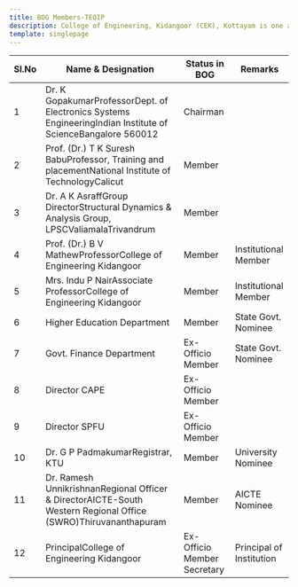 ```yaml
---
title: BOG Members-TEQIP
description: College of Engineering, Kidangoor (CEK), Kottayam is one among the premier institutions in the state. The college is governed by the Co-operative Academy of Professional Education established by the Government of Kerala. The admissions are based on the rank obtained by the students in the State Entrance examinations and functioning of the college is according to the rules and regulations formulated by the Government of Kerala.
template: singlepage
---
```





| Sl.No | Name & Designation | Status in BOG | Remarks |
|-------|----------------------------------------------------------------------------------------------------------------|-----------------------------|--------------------------|
| 1 | Dr. K GopakumarProfessorDept. of Electronics Systems EngineeringIndian Institute of ScienceBangalore 560012 | Chairman |  |
| 2 | Prof. (Dr.) T  K Suresh BabuProfessor, Training and placementNational Institute of TechnologyCalicut | Member |  |
| 3 | Dr. A K AsraffGroup DirectorStructural Dynamics & Analysis Group, LPSCValiamalaTrivandrum | Member |  |
| 4 | Prof. (Dr.) B V MathewProfessorCollege of Engineering Kidangoor | Member | Institutional Member |
| 5 | Mrs. Indu P NairAssociate ProfessorCollege of Engineering Kidangoor | Member |  Institutional Member |
| 6 | Higher Education Department | Member |  State Govt. Nominee |
| 7 | Govt. Finance Department | Ex-Officio Member |  State Govt. Nominee |
| 8 | Director CAPE | Ex-Officio Member |  |
| 9 | Director SPFU | Ex-Officio Member |  |
| 10 | Dr. G P PadmakumarRegistrar, KTU | Member | University Nominee |
| 11 | Dr. Ramesh UnnikrishnanRegional Officer & DirectorAICTE-South Western Regional Office (SWRO)Thiruvananthapuram | Member | AICTE Nominee |
| 12 | PrincipalCollege of Engineering Kidangoor | Ex-Officio Member Secretary | Principal of Institution |
